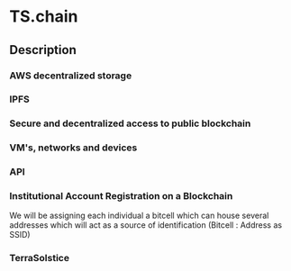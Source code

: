# TS.chain
## Description

### AWS decentralized storage
### IPFS

### Secure and decentralized access to public blockchain
### VM's, networks and devices

### API
### Institutional Account Registration on a Blockchain
We will be assigning each individual a bitcell which can house several addresses which will act as a source of identification (Bitcell : Address as SSID)
### TerraSolstice
